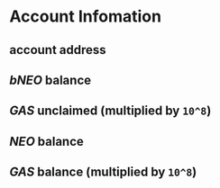 # Account Infomation

## account address

## *bNEO* balance

## *GAS* unclaimed (multiplied by `10^8`)

## *NEO* balance

## *GAS* balance (multiplied by `10^8`)

<script src="account.js" />
